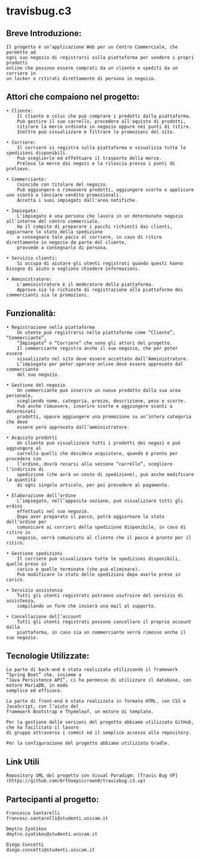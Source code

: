 # travisbug.c3


## Breve Introduzione:

  	Il progetto è un’applicazione Web per un Centro Commerciale, che permette ad
  	ogni suo negozio di registrarsi sulla piattaforma per vendere i propri prodotti
  	online che possono essere comprati da un cliente e spediti da un corriere in
  	un locker o ritirati direttamente di persona in negozio.
  
  
## Attori che compaiono nel progetto:

	• Cliente:
		Il cliente è colui che può comprare i prodotti dalla piattaforma.
		Può gestire il suo carrello, procedere all'aquisto di prodotti,
		ritirare la merce ordinata in negozio oppure nei punti di ritiro.
		Inoltre può visualizzare e filtrare le promozioni del sito.	

	• Corriere:
		Il corriere si registra sulla piattaforma e visualizza tutte le spedizioni disponibili. 
		Può sceglierle ed effettuare il trasporto della merce. 
		Preleva la merce dai negozi e la rilascia presso i punti di prelievo. 

	• Commerciante:
		Coincide con titolare del negozio. 
		Può aggiungere o rimuovere prodotti, aggiungere scorte o applicare uno sconto e lanciare vendite promozionali. 
		Accetta i suoi impiegati dall'area notifiche. 

	• Impiegato:
		L'impiegato è una persona che lavora in un determinato negozio all'interno del centro commerciale.
		Ha il compito di preparare i pacchi richiesti dai clienti, aggiornare lo stato della spedizione 
		e consegnare tale pacco al corriere, in caso di ritiro direttamente in negozio da parte del cliente,
		provvede a consegnarlo di persona.

	• Servizio clienti:
		Si occupa di aiutare gli utenti registrati quando questi hanno bisogno di aiuto o vogliono chiedere informazioni.

	• Amministratore:
		L'amministratore è il moderatore della piattaforma.
		Approva sia le richieste di registrazione alla piattaforma dei commercianti sia le promozioni.  

## Funzionalità:

	• Registrazione nella piattaforma
		Un utente può registrarsi nella piattaforma come “Cliente”, “Commerciante”,
		“Impiegato” o “Corriere” che sono gli attori del progetto.
		Il commerciante registra anche il suo negozio, che per poter essere
		visualizzato nel sito deve essere accettato dall’Amministratore.
		L’impiegato per poter operare online deve essere approvato dal commerciante
		del suo negozio.

	• Gestione del negozio
		Un commerciante può inserire un nuovo prodotto dalla sua area personale,
		scegliendo nome, categoria, prezzo, descrizione, peso e scorte.
		Può anche rimuovere, inserire scorte e aggiungere sconti a determinati
		prodotti, oppure aggiungere una promozione su un’intera categoria che deve
		essere però approvata dall’amministratore.

	• Acquisto prodotti
		Un cliente può visualizzare tutti i prodotti dei negozi e può aggiungere al
		carrello quelli che desidera acquistare, quando è pronto per procedere con
		l’ordine, dovrà recarsi alla sezione “carrello”, scegliere l’indirizzo di
		spedizione (che avrà un costo di spedizione), può anche modificare la quantità 
		di ogni singolo articolo, per poi procedere al pagamento.

	• Elaborazione dell’ordine
		L’impiegato, nell’apposita sezione, può visualizzare tutti gli ordini
		effettuati nel suo negozio.
		Dopo aver preparato il pacco, potrà aggiornare lo stato dell’ordine per
		comunicare ai corrieri della spedizione disponibile, in caso di ritiro in
		negozio, verrà comunicato al cliente che il pacco è pronto per il ritiro.

	• Gestione spedizioni
		Il corriere può visualizzare tutte le spedizioni disponibili, quelle prese in
		carico e quelle terminate (che può eliminare).
		Può modificare lo stato delle spedizioni dopo averle prese in carico.

	• Servizio assistenza
		Tutti gli utenti registrati potranno usufruire del servizio di assistenza,
		compilando un form che invierà una mail al supporto.

	• Cancellazione dell’account
		Tutti gli utenti registrati possono cancellare il proprio account dalla
		piattaforma, in caso sia un commerciante verrà rimosso anche il suo negozio.


## Tecnologie Utilizzate:
  
	La parte di back-end è stata realizzata utilizzando il framework “Spring Boot” che, insieme a
	“Java Persistence API”, ci ha permesso di utilizzare il database, con motore MariaDB, in modo
	semplice ed efficace.

	La parte di front-end è stata realizzata in formato HTML, con CSS e JavaScript, con l’aiuto del
	framework Bootstrap e Thymeleaf, un motore di template.

	Per la gestione delle versioni del progetto abbiamo utilizzato GitHub, che ha facilitato il lavoro
	di gruppo attraverso i commit ed il semplice accesso alla repository.

	Per la configurazione del progetto abbiamo utilizzato Gradle.
	
## Link Utili
  
	Repository UML del progetto con Visual Paradigm: [Travis Bug VP](https://github.com/Orthoepiccrown0/travisbug.c3.vp)
  
## Partecipanti al progetto:

	Francesco Santarelli
	francesc.santarelli@studenti.unicam.it

	Dmytro Zyatikov
	dmytro.zyatikov@studenti.unicam.it

	Diego Concetti
	diego.concetti@studenti.unicam.it

